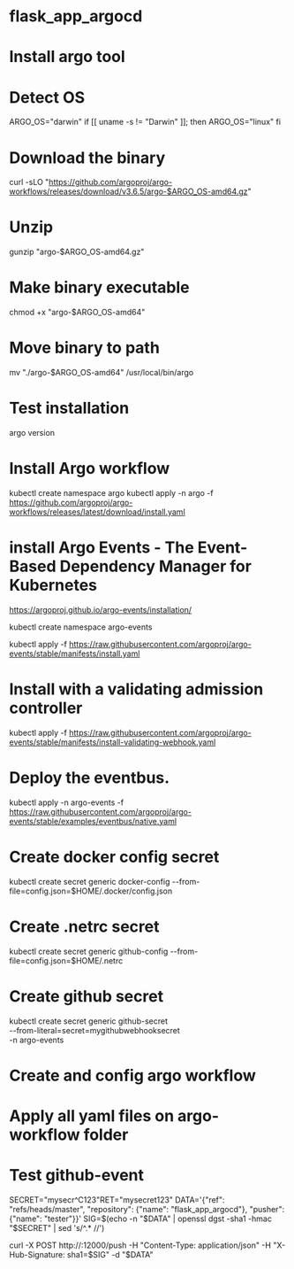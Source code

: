 # flask_app_argocd

# Install argo tool
# Detect OS
ARGO_OS="darwin"
if [[ uname -s != "Darwin" ]]; then
  ARGO_OS="linux"
fi
# Download the binary
curl -sLO "https://github.com/argoproj/argo-workflows/releases/download/v3.6.5/argo-$ARGO_OS-amd64.gz"

# Unzip
gunzip "argo-$ARGO_OS-amd64.gz"

# Make binary executable
chmod +x "argo-$ARGO_OS-amd64"

# Move binary to path
mv "./argo-$ARGO_OS-amd64" /usr/local/bin/argo

# Test installation
argo version

# Install Argo workflow
kubectl create namespace argo
kubectl apply -n argo -f https://github.com/argoproj/argo-workflows/releases/latest/download/install.yaml


# install Argo Events - The Event-Based Dependency Manager for Kubernetes
https://argoproj.github.io/argo-events/installation/

kubectl create namespace argo-events

kubectl apply -f https://raw.githubusercontent.com/argoproj/argo-events/stable/manifests/install.yaml
# Install with a validating admission controller
kubectl apply -f https://raw.githubusercontent.com/argoproj/argo-events/stable/manifests/install-validating-webhook.yaml
# Deploy the eventbus.
kubectl apply -n argo-events -f https://raw.githubusercontent.com/argoproj/argo-events/stable/examples/eventbus/native.yaml


# Create docker config secret
kubectl create secret generic docker-config --from-file=config.json=$HOME/.docker/config.json

# Create .netrc secret
kubectl create secret generic github-config --from-file=config.json=$HOME/.netrc

# Create github secret
kubectl create secret generic github-secret \
  --from-literal=secret=mygithubwebhooksecret \
  -n argo-events

# Create and config argo workflow 
# Apply all yaml files on argo-workflow folder

# Test github-event
SECRET="mysecr^C123"RET="mysecret123"
DATA='{"ref": "refs/heads/master", "repository": {"name": "flask_app_argocd"}, "pusher": {"name": "tester"}}'
SIG=$(echo -n "$DATA" | openssl dgst -sha1 -hmac "$SECRET" | sed 's/^.* //')

curl -X POST   http://<EXTERNAL-IP>:12000/push   -H "Content-Type: application/json"   -H "X-Hub-Signature: sha1=$SIG"   -d "$DATA"